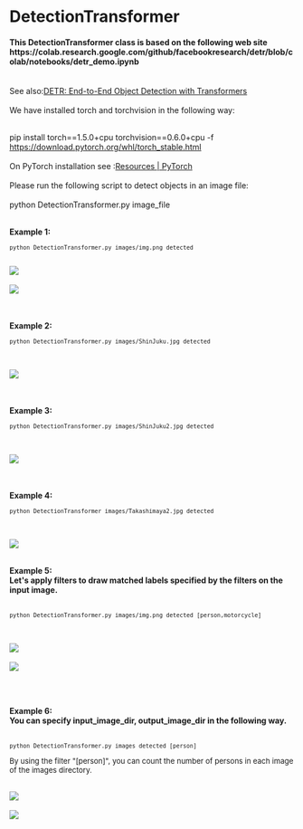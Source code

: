 
<h1>
DetectionTransformer
</h1>

<h4>
This DetectionTransformer class is based on the following web site
 https://colab.research.google.com/github/facebookresearch/detr/blob/colab/notebooks/detr_demo.ipynb
</h4>
<br>
See also:<a href='https://github.com/facebookresearch/detr'>DETR: End-to-End Object Detection with Transformers</a>
<br>
<br>
We have installed torch and torchvision in the following way:<br><br>
 
pip install torch==1.5.0+cpu torchvision==0.6.0+cpu -f https://download.pytorch.org/whl/torch_stable.html<br>
<br>
On PyTorch installation see :<a href="https://pytorch.org/resources/">Resources | PyTorch</a> 
<br>
<br>
Please run the following script to detect objects in an image file:<br>
<br>
python DetectionTransformer.py image_file
<br>
<br>

<b>Example 1:</b><br>

<font size=2>
<pre>
python DetectionTransformer.py images/img.png detected
</pre>
</font>
<br>
<img src="./detected/img.png">
<br>
<br>
<img src="./detected/img.png.txt.png">

<br><br>
<b>Example 2:</b><br>
<font size=2>
<pre>
python DetectionTransformer.py images/ShinJuku.jpg detected
</pre>
</font>
<br><br>
<img src="./detected/ShinJuku.jpg">


<br><br>
<b>Example 3:</b><br>

<font size=2>
<pre>
python DetectionTransformer.py images/ShinJuku2.jpg detected
</pre>
</font>
<br><br>
<img src="./detected/ShinJuku2.jpg">

<br><br>
<b>Example 4:</b><br>

<font size=2>
<pre>
python DetectionTransformer images/Takashimaya2.jpg detected
</pre>
</font>
<br><br>
<img src="./detected/Takashimaya2.jpg">
<br><br>

<b>Example 5:</b><br>
<b>
 Let's apply filters to draw matched labels specified by the filters on the input image.<br><br>
</b>
<font size=2>
<pre>
python DetectionTransformer.py images/img.png detected [person,motorcycle]
</pre>
</font>
<br><br>
<img src="./detected/person_motorcycle_img.png">
<br><br>

<img src="./detected/person_motorcycle_img.png.txt.png">

<br><br>

<b>Example 6:</b><br>
<b>
 You can specify input_image_dir, output_image_dir in the following way.<br><br>
</b>
<font size=2>
<pre>
python DetectionTransformer.py images detected [person]
</pre>
By using the filter "[person]", you can count the number of persons in each image of the images directory.<br> 

</font>
<br>
<img src="./detected/person_img.png">
<br><br>

<img src="./detected/all_img.png.txt.png">

